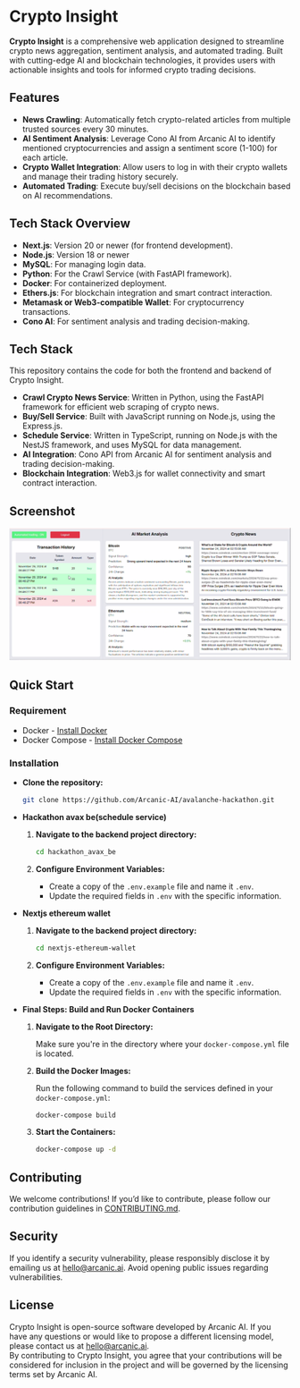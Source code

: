 # Crypto Insight

**Crypto Insight** is a comprehensive web application designed to streamline crypto news aggregation, sentiment analysis, and automated trading. Built with cutting-edge AI and blockchain technologies, it provides users with actionable insights and tools for informed crypto trading decisions.

## Features

- **News Crawling**: Automatically fetch crypto-related articles from multiple trusted sources every 30 minutes.
- **AI Sentiment Analysis**: Leverage Cono AI from Arcanic AI to identify mentioned cryptocurrencies and assign a sentiment score (1-100) for each article.
- **Crypto Wallet Integration**: Allow users to log in with their crypto wallets and manage their trading history securely.
- **Automated Trading**: Execute buy/sell decisions on the blockchain based on AI recommendations.

## Tech Stack Overview

- **Next.js**: Version 20 or newer (for frontend development).
- **Node.js**: Version 18 or newer 
- **MySQL**: For managing login data.
- **Python**: For the Crawl Service (with FastAPI framework).
- **Docker**: For containerized deployment.
- **Ethers.js**: For blockchain integration and smart contract interaction.
- **Metamask or Web3-compatible Wallet**: For cryptocurrency transactions.
- **Cono AI**: For sentiment analysis and trading decision-making.

## Tech Stack

This repository contains the code for both the frontend and backend of Crypto Insight.

- **Crawl Crypto News Service**: Written in Python, using the FastAPI framework for efficient web scraping of crypto news.
- **Buy/Sell Service**: Built with JavaScript running on Node.js, using the Express.js.
- **Schedule Service**: Written in TypeScript, running on Node.js with the NestJS framework, and uses MySQL for data management.
- **AI Integration**: Cono API from Arcanic AI for sentiment analysis and trading decision-making.
- **Blockchain Integration**: Web3.js for wallet connectivity and smart contract interaction.

## Screenshot
![alt text](image.png) 

## Quick Start
### Requirement
- Docker - [Install Docker](https://docs.docker.com/get-docker/)
- Docker Compose - [Install Docker Compose](https://docs.docker.com/compose/install/)
### Installation
- **Clone the repository:**

   ```bash
   git clone https://github.com/Arcanic-AI/avalanche-hackathon.git
   ```

- **Hackathon avax be(schedule service)**
   
    1. **Navigate to the backend project directory:**

        ```bash
        cd hackathon_avax_be
        ```
    2. **Configure Environment Variables:**

        - Create a copy of the `.env.example` file and name it `.env`.
        - Update the required fields in `.env` with the specific information.

- **Nextjs ethereum wallet** 
   
    1. **Navigate to the backend project directory:**

        ```bash
        cd nextjs-ethereum-wallet
        ```
    2. **Configure Environment Variables:**

        - Create a copy of the `.env.example` file and name it `.env`.
        - Update the required fields in `.env` with the specific information.

- **Final Steps: Build and Run Docker Containers**

    1. **Navigate to the Root Directory:**
    
       Make sure you're in the directory where your `docker-compose.yml` file is located.

    2. **Build the Docker Images:**
    
       Run the following command to build the services defined in your `docker-compose.yml`:

        ```bash
        docker-compose build
        ```
    3. **Start the Containers:**
        ```bash
       docker-compose up -d
       ```

## Contributing
We welcome contributions! If you’d like to contribute, please follow our contribution guidelines in [CONTRIBUTING.md](CONTRIBUTING.md).

## Security
If you identify a security vulnerability, please responsibly disclose it by emailing us at [hello@arcanic.ai](mailto:hello@arcanic.ai). Avoid opening public issues regarding vulnerabilities.

## License
Crypto Insight is open-source software developed by Arcanic AI. If you have any questions or would like to propose a different licensing model, please contact us at [hello@arcanic.ai](mailto:hello@arcanic.ai).  
By contributing to Crypto Insight, you agree that your contributions will be considered for inclusion in the project and will be governed by the licensing terms set by Arcanic AI.

